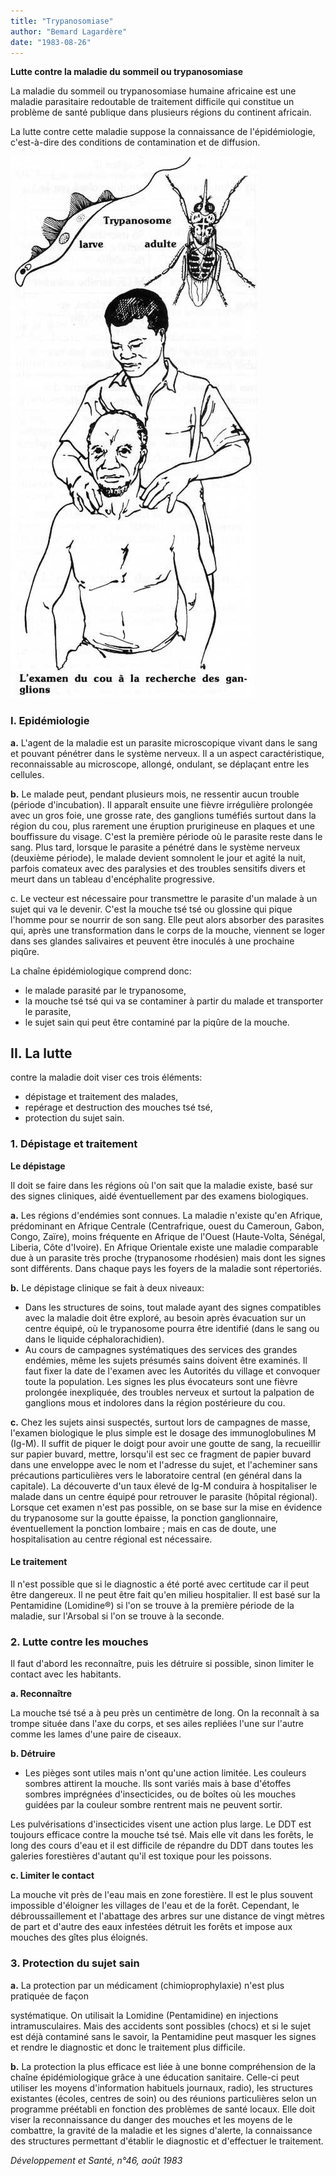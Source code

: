```yaml
---
title: "Trypanosomiase"
author: "Bemard Lagardère"
date: "1983-08-26"
---
```


**Lutte contre la maladie du sommeil ou trypanosomiase**

La maladie du sommeil ou trypanosomiase humaine africaine est une maladie parasitaire redoutable de traitement difficile qui constitue un problème de santé publique dans plusieurs régions du continent africain.

La lutte contre cette maladie suppose la connaissance de l'épidémiologie, c'est-à-dire des conditions de contamination et de diffusion.

![](i88-1.jpg)

### I. Epidémiologie

**a.** L'agent de la maladie est un parasite microscopique vivant dans le sang et pouvant pénétrer dans le système nerveux. Il a un aspect caractéristique, reconnaissable au microscope, allongé, ondulant, se déplaçant entre les cellules.

**b.** Le malade peut, pendant plusieurs mois, ne ressentir aucun trouble (période d'incubation). Il apparaît ensuite une fièvre irrégulière prolongée avec un gros foie, une grosse rate, des ganglions tuméfiés surtout dans la région du cou, plus rarement une éruption prurigineuse en plaques et une bouffissure du visage. C'est la première période où le parasite reste dans le sang. Plus tard, lorsque le parasite a pénétré dans le système nerveux (deuxième période), le malade devient somnolent le jour et agité la nuit, parfois comateux avec des paralysies et des troubles sensitifs divers et meurt dans un tableau d'encéphalite progressive.

c\. Le vecteur est nécessaire pour transmettre le parasite d'un malade à un sujet qui va le devenir. C'est la mouche tsé tsé ou glossine qui pique l'homme pour se nourrir de son sang. Elle peut alors absorber des parasites qui, après une transformation dans le corps de la mouche, viennent se loger dans ses glandes salivaires et peuvent être inoculés à une prochaine piqûre.

La chaîne épidémiologique comprend donc:

- le malade parasité par le trypanosome,
- la mouche tsé tsé qui va se contaminer à partir du malade et transporter le parasite,
- le sujet sain qui peut être contaminé par la piqûre de la mouche.

## II. La lutte

contre la maladie doit viser ces trois éléments:

- dépistage et traitement des malades,
- repérage et destruction des mouches tsé tsé,
- protection du sujet sain.

### 1. Dépistage et traitement

**Le dépistage**

Il doit se faire dans les régions où l'on sait que la maladie existe, basé sur des signes cliniques, aidé éventuellement par des examens biologiques.

**a.** Les régions d'endémies sont connues. La maladie n'existe qu'en Afrique, prédominant en Afrique Centrale (Centrafrique, ouest du Cameroun, Gabon, Congo, Zaïre), moins fréquente en Afrique de l'Ouest (Haute-Volta, Sénégal, Liberia, Côte d'Ivoire). En Afrique Orientale existe une maladie comparable due à un parasite très proche (trypanosome rhodésien) mais dont les signes sont différents. Dans chaque pays les foyers de la maladie sont répertoriés.

**b.** Le dépistage clinique se fait à deux niveaux:

- Dans les structures de soins, tout malade ayant des signes compatibles avec la maladie doit être exploré, au besoin après évacuation sur un centre équipé, où le trypanosome pourra être identifié (dans le sang ou dans le liquide céphalorachidien).
- Au cours de campagnes systématiques des services des grandes endémies, même les sujets présumés sains doivent être examinés. Il faut fixer la date de l'examen avec les Autorités du village et convoquer toute la population. Les signes les plus évocateurs sont une fièvre prolongée inexpliquée, des troubles nerveux et surtout la palpation de ganglions mous et indolores dans la région postérieure du cou.

**c.** Chez les sujets ainsi suspectés, surtout lors de campagnes de masse, l'examen biologique le plus simple est le dosage des immunoglobulines M (Ig-M). Il suffit de piquer le doigt pour avoir une goutte de sang, la recueillir sur papier buvard, mettre, lorsqu'il est sec ce fragment de papier buvard dans une enveloppe avec le nom et l'adresse du sujet, et l'acheminer sans précautions particulières vers le laboratoire central (en général dans la capitale). La découverte d'un taux élevé de Ig-M conduira à hospitaliser le malade dans un centre équipé pour retrouver le parasite (hôpital régional). Lorsque cet examen n'est pas possible, on se base sur la mise en évidence du trypanosome sur la goutte épaisse, la ponction ganglionnaire, éventuellement la ponction lombaire ; mais en cas de doute, une hospitalisation au centre régional est nécessaire.

#### Le traitement

Il n'est possible que si le diagnostic a été porté avec certitude car il peut être dangereux. Il ne peut être fait qu'en milieu hospitalier. Il est basé sur la Pentamidine (Lomidine®) si l'on se trouve à la première période de la maladie, sur l'Arsobal si l'on se trouve à la seconde.

### 2. Lutte contre les mouches

Il faut d'abord les reconnaître, puis les détruire si possible, sinon limiter le contact avec les habitants.

**a. Reconnaître**

La mouche tsé tsé a à peu près un centimètre de long. On la reconnaît à sa trompe située dans l'axe du corps, et ses ailes repliées l'une sur l'autre comme les lames d'une paire de ciseaux.

**b. Détruire**

- Les pièges sont utiles mais n'ont qu'une action limitée. Les couleurs sombres attirent la mouche. Ils sont variés mais à base d'étoffes sombres imprégnées d'insecticides, ou de boîtes où les mouches guidées par la couleur sombre rentrent mais ne peuvent sortir.

Les pulvérisations d'insecticides visent une action plus large. Le DDT est toujours efficace contre la mouche tsé tsé. Mais elle vit dans les forêts, le long des cours d'eau et il est difficile de répandre du DDT dans toutes les galeries forestières d'autant qu'il est toxique pour les poissons.

**c. Limiter le contact**

La mouche vit près de l'eau mais en zone forestière. Il est le plus souvent impossible d'éloigner les villages de l'eau et de la forêt. Cependant, le débroussaillement et l'abattage des arbres sur une distance de vingt mètres de part et d'autre des eaux infestées détruit les forêts et impose aux mouches des gîtes plus éloignés.

### 3. Protection du sujet sain

**a.** La protection par un médicament (chimioprophylaxie) n'est plus pratiquée de façon

systématique. On utilisait la Lomidine (Pentamidine) en injections intramusculaires. Mais des accidents sont possibles (chocs) et si le sujet est déjà contaminé sans le savoir, la Pentamidine peut masquer les signes et rendre le diagnostic et donc le traitement plus difficile.

**b.** La protection la plus efficace est liée à une bonne compréhension de la chaîne épidémiologique grâce à une éducation sanitaire. Celle-ci peut utiliser les moyens d'information habituels journaux, radio), les structures existantes (écoles, centres de soin) ou des réunions particulières selon un programme préétabli en fonction des problèmes de santé locaux. Elle doit viser la reconnaissance du danger des mouches et les moyens de le combattre, la gravité de la maladie et les signes d'alerte, la connaissance des structures permettant d'établir le diagnostic et d'effectuer le traitement.

*Développement et Santé, n°46, août 1983*
